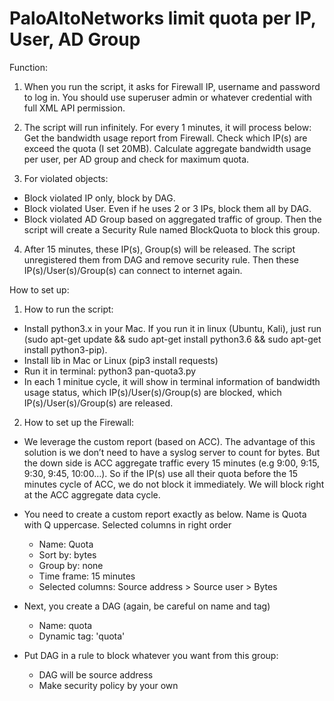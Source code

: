 # PaloAltoNetworks limit quota per IP, User, AD Group

Function:
1. When you run the script, it asks for Firewall IP, username and password to log in. You should use superuser admin or whatever credential with full XML API permission.
2. The script will run infinitely. For every 1 minutes, it will process below:
Get the bandwidth usage report from Firewall.
Check which IP(s) are exceed the quota (I set 20MB). Calculate aggregate bandwidth usage per user, per AD group and check for maximum quota.

3. For violated objects:
- Block violated IP only, block by DAG.
- Block violated User. Even if he uses 2 or 3 IPs, block them all by DAG.
- Block violated AD Group based on aggregated traffic of group. Then the script will create a Security Rule named BlockQuota to block this group. 
 
4. After 15 minutes, these IP(s), Group(s) will be released. The script unregistered them from DAG and remove security rule. Then these IP(s)/User(s)/Group(s) can connect to internet again.


 

How to set up:
1. How to run the script:
- Install python3.x in your Mac. If you run it in linux (Ubuntu, Kali), just run (sudo apt-get update && sudo apt-get install python3.6 && sudo apt-get install python3-pip).
- Install lib in Mac or Linux (pip3 install requests)
- Run it in terminal: python3 pan-quota3.py
- In each 1 minitue cycle, it will show in terminal information of bandwidth usage status, which IP(s)/User(s)/Group(s) are blocked, which IP(s)/User(s)/Group(s) are released.

2. How to set up the Firewall:

- We leverage the custom report (based on ACC). The advantage of this solution is we don’t need to have a syslog server to count for bytes. But the down side is ACC aggregate traffic every 15 minutes (e.g 9:00, 9:15, 9:30, 9:45, 10:00…). So if the IP(s) use all their quota before the 15 minutes cycle of ACC, we do not block it immediately. We will block right at the ACC aggregate data cycle.
- You need to create a custom report exactly as below. Name is Quota with Q uppercase. Selected columns in right order
	- Name: Quota
	- Sort by: bytes
	- Group by: none
	- Time frame: 15 minutes
	- Selected columns: Source address > Source user > Bytes

 
- Next, you create a DAG (again, be careful on name and tag)
	- Name: quota
	- Dynamic tag: 'quota'
 
- Put DAG in a rule to block whatever you want from this group:
	- DAG will be source address
	- Make security policy by your own

 
 